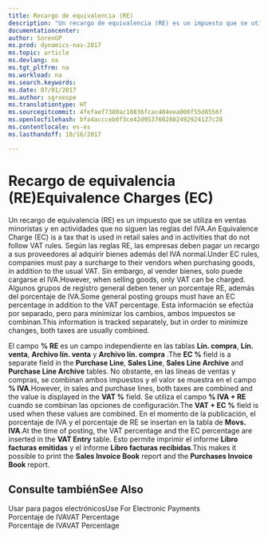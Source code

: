 ```yaml
---
title: Recargo de equivalencia (RE)
description: "Un recargo de equivalencia (RE) es un impuesto que se utiliza en ventas minoristas y en actividades que no siguen las reglas del IVA. Según las reglas RE, las empresas deben pagar un recargo a sus proveedores al adquirir bienes además del IVA normal. Sin embargo, al vender bienes, solo puede cargarse el IVA. Algunos grupos de registro general deben tener un porcentaje RE, además del porcentaje de IVA. Esta información se efectúa por separado, pero para minimizar los cambios, ambos impuestos se combinan."
documentationcenter: 
author: SorenGP
ms.prod: dynamics-nav-2017
ms.topic: article
ms.devlang: na
ms.tgt_pltfrm: na
ms.workload: na
ms.search.keywords: 
ms.date: 07/01/2017
ms.author: sgroespe
ms.translationtype: HT
ms.sourcegitcommit: 4fefaef7380ac10836fcac404eea006f55d8556f
ms.openlocfilehash: bfa4accceb0f3ce42d9537602802492924127c28
ms.contentlocale: es-es
ms.lasthandoff: 10/16/2017

---
```

# <a name="equivalence-charges-ec"></a><span data-ttu-id="2a15c-107">Recargo de equivalencia (RE)</span><span class="sxs-lookup"><span data-stu-id="2a15c-107">Equivalence Charges (EC)</span></span>
<span data-ttu-id="2a15c-108">Un recargo de equivalencia (RE) es un impuesto que se utiliza en ventas minoristas y en actividades que no siguen las reglas del IVA.</span><span class="sxs-lookup"><span data-stu-id="2a15c-108">An Equivalence Charge (EC) is a tax that is used in retail sales and in activities that do not follow VAT rules.</span></span> <span data-ttu-id="2a15c-109">Según las reglas RE, las empresas deben pagar un recargo a sus proveedores al adquirir bienes además del IVA normal.</span><span class="sxs-lookup"><span data-stu-id="2a15c-109">Under EC rules, companies must pay a surcharge to their vendors when purchasing goods, in addition to the usual VAT.</span></span> <span data-ttu-id="2a15c-110">Sin embargo, al vender bienes, solo puede cargarse el IVA.</span><span class="sxs-lookup"><span data-stu-id="2a15c-110">However, when selling goods, only VAT can be charged.</span></span> <span data-ttu-id="2a15c-111">Algunos grupos de registro general deben tener un porcentaje RE, además del porcentaje de IVA.</span><span class="sxs-lookup"><span data-stu-id="2a15c-111">Some general posting groups must have an EC percentage in addition to the VAT percentage.</span></span> <span data-ttu-id="2a15c-112">Esta información se efectúa por separado, pero para minimizar los cambios, ambos impuestos se combinan.</span><span class="sxs-lookup"><span data-stu-id="2a15c-112">This information is tracked separately, but in order to minimize changes, both taxes are usually combined.</span></span>  
  
 <span data-ttu-id="2a15c-113">El campo **% RE** es un campo independiente en las tablas **Lín. compra**, **Lín. venta**, **Archivo lín. venta** y **Archivo lín. compra** .</span><span class="sxs-lookup"><span data-stu-id="2a15c-113">The **EC %** field is a separate field in the **Purchase Line**, **Sales Line**, **Sales Line Archive** and **Purchase Line Archive** tables.</span></span> <span data-ttu-id="2a15c-114">No obstante, en las líneas de ventas y compras, se combinan ambos impuestos y el valor se muestra en el campo **% IVA**.</span><span class="sxs-lookup"><span data-stu-id="2a15c-114">However, in sales and purchase lines, both taxes are combined and the value is displayed in the **VAT %** field.</span></span> <span data-ttu-id="2a15c-115">Se utiliza el campo **% IVA + RE** cuando se combinan las opciones de configuración.</span><span class="sxs-lookup"><span data-stu-id="2a15c-115">The **VAT + EC %** field is used when these values are combined.</span></span> <span data-ttu-id="2a15c-116">En el momento de la publicación, el porcentaje de IVA y el porcentaje de RE se insertan en la tabla de **Movs. IVA**.</span><span class="sxs-lookup"><span data-stu-id="2a15c-116">At the time of posting, the VAT percentage and the EC percentage are inserted in the **VAT Entry** table.</span></span> <span data-ttu-id="2a15c-117">Esto permite imprimir el informe **Libro facturas emitidas** y el informe **Libro facturas recibidas**.</span><span class="sxs-lookup"><span data-stu-id="2a15c-117">This makes it possible to print the **Sales Invoice Book** report and the **Purchases Invoice Book** report.</span></span>  
  
## <a name="see-also"></a><span data-ttu-id="2a15c-118">Consulte también</span><span class="sxs-lookup"><span data-stu-id="2a15c-118">See Also</span></span>  
 <span data-ttu-id="2a15c-119">Usar para pagos electrónicos</span><span class="sxs-lookup"><span data-stu-id="2a15c-119">Use For Electronic Payments</span></span>   
 <span data-ttu-id="2a15c-120">Porcentaje de IVA</span><span class="sxs-lookup"><span data-stu-id="2a15c-120">VAT Percentage</span></span>   
 <span data-ttu-id="2a15c-121">Porcentaje de IVA</span><span class="sxs-lookup"><span data-stu-id="2a15c-121">VAT Percentage</span></span>
